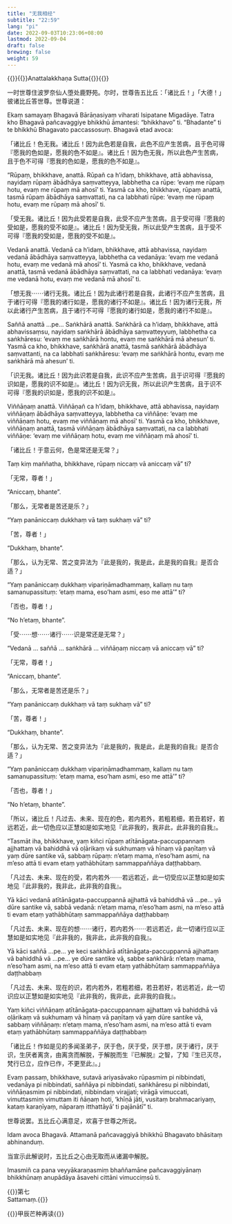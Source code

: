```yaml
---
title: "无我相经"
subtitle: "22:59"
lang: "pi"
date: 2022-09-03T10:23:06+08:00
lastmod: 2022-09-04
draft: false
brewing: false
weight: 59
---
```



{{<subtitle>}}{{<suttalink src="sn22.59">}}Anattalakkhaṇa Sutta{{</suttalink>}}{{</subtitle>}}

一时世尊住波罗奈仙人堕处鹿野苑。尔时，世尊告五比丘：「诸比丘！」「大德！」彼诸比丘答世尊。世尊说道：

Ekaṃ samayaṃ Bhagavā Bārāṇasiyaṃ viharati Isipatane Migadāye. Tatra kho Bhagavā pañcavaggiye bhikkhū āmantesi: “bhikkhavo” ti. “Bhadante” ti te bhikkhū Bhagavato paccassosuṃ. Bhagavā etad avoca:

「诸比丘！色无我。诸比丘！因为此色若是自我，此色不应产生苦病，且于色可得『愿我的色如是，愿我的色不如是』。诸比丘！因为色无我，所以此色产生苦病，且于色不可得『愿我的色如是，愿我的色不如是』。

“Rūpaṃ, bhikkhave, anattā. Rūpañ ca h’idaṃ, bhikkhave, attā abhavissa, nayidaṃ rūpaṃ ābādhāya saṃvatteyya, labbhetha ca rūpe: ‘evaṃ me rūpaṃ hotu, evaṃ me rūpaṃ mā ahosī’ ti. Yasmā ca kho, bhikkhave, rūpaṃ anattā, tasmā rūpaṃ ābādhāya saṃvattati, na ca labbhati rūpe: ‘evaṃ me rūpaṃ hotu, evaṃ me rūpaṃ mā ahosī’ ti.

「受无我。诸比丘！因为此受若是自我，此受不应产生苦病，且于受可得『愿我的受如是，愿我的受不如是』。诸比丘！因为受无我，所以此受产生苦病，且于受不可得『愿我的受如是，愿我的受不如是』。

Vedanā anattā. Vedanā ca h’idaṃ, bhikkhave, attā abhavissa, nayidaṃ vedanā ābādhāya saṃvatteyya, labbhetha ca vedanāya: ‘evaṃ me vedanā hotu, evaṃ me vedanā mā ahosī’ ti. Yasmā ca kho, bhikkhave, vedanā anattā, tasmā vedanā ābādhāya saṃvattati, na ca labbhati vedanāya: ‘evaṃ me vedanā hotu, evaṃ me vedanā mā ahosī’ ti.

「想无我⋯⋯诸行无我。诸比丘！因为此诸行若是自我，此诸行不应产生苦病，且于诸行可得『愿我的诸行如是，愿我的诸行不如是』。诸比丘！因为诸行无我，所以此诸行产生苦病，且于诸行不可得『愿我的诸行如是，愿我的诸行不如是』。

Saññā anattā …pe… Saṅkhārā anattā. Saṅkhārā ca h’idaṃ, bhikkhave, attā abhavissaṃsu, nayidaṃ saṅkhārā ābādhāya saṃvatteyyuṃ, labbhetha ca saṅkhāresu: ‘evaṃ me saṅkhārā hontu, evaṃ me saṅkhārā mā ahesun’ ti. Yasmā ca kho, bhikkhave, saṅkhārā anattā, tasmā saṅkhārā ābādhāya saṃvattanti, na ca labbhati saṅkhāresu: ‘evaṃ me saṅkhārā hontu, evaṃ me saṅkhārā mā ahesun’ ti.

「识无我。诸比丘！因为此识若是自我，此识不应产生苦病，且于识可得『愿我的识如是，愿我的识不如是』。诸比丘！因为识无我，所以此识产生苦病，且于识不可得『愿我的识如是，愿我的识不如是』。

Viññāṇaṃ anattā. Viññāṇañ ca h’idaṃ, bhikkhave, attā abhavissa, nayidaṃ viññāṇaṃ ābādhāya saṃvatteyya, labbhetha ca viññāṇe: ‘evaṃ me viññāṇaṃ hotu, evaṃ me viññāṇaṃ mā ahosī’ ti. Yasmā ca kho, bhikkhave, viññāṇaṃ anattā, tasmā viññāṇaṃ ābādhāya saṃvattati, na ca labbhati viññāṇe: ‘evaṃ me viññāṇaṃ hotu, evaṃ me viññāṇaṃ mā ahosī’ ti.

「诸比丘！于意云何，色是常还是无常？」

Taṃ kiṃ maññatha, bhikkhave, rūpaṃ niccaṃ vā aniccaṃ vā” ti?

「无常，尊者！」

“Aniccaṃ, bhante”.

「那么，无常者是苦还是乐？」

“Yaṃ panāniccaṃ dukkhaṃ vā taṃ sukhaṃ vā” ti?

「苦，尊者！」

“Dukkhaṃ, bhante”.

「那么，认为无常、苦之变异法为『此是我的，我是此，此是我的自我』是否合适？」

“Yaṃ panāniccaṃ dukkhaṃ vipariṇāmadhammaṃ, kallaṃ nu taṃ samanupassituṃ: ‘etaṃ mama, eso’ham asmi, eso me attā’” ti?

「否也，尊者！」

“No h’etaṃ, bhante”.

「受⋯⋯想⋯⋯诸行⋯⋯识是常还是无常？」

“Vedanā … saññā … saṅkhārā … viññāṇaṃ niccaṃ vā aniccaṃ vā” ti?

「无常，尊者！」

“Aniccaṃ, bhante”.

「那么，无常者是苦还是乐？」

“Yaṃ panāniccaṃ dukkhaṃ vā taṃ sukhaṃ vā” ti?

「苦，尊者！」

“Dukkhaṃ, bhante”.

「那么，认为无常、苦之变异法为『此是我的，我是此，此是我的自我』是否合适？」

“Yaṃ panāniccaṃ dukkhaṃ vipariṇāmadhammaṃ, kallaṃ nu taṃ samanupassituṃ: ‘etaṃ mama, eso’ham asmi, eso me attā’” ti?

「否也，尊者！」

“No h’etaṃ, bhante”.

「所以，诸比丘！凡过去、未来、现在的色，若内若外，若粗若细，若丑若好，若远若近，此一切色应以正慧如是如实地见『此非我的，我非此，此非我的自我』。

“Tasmāt iha, bhikkhave, yaṃ kiñci rūpaṃ atītānāgata-paccuppannaṃ ajjhattaṃ vā bahiddhā vā oḷārikaṃ vā sukhumaṃ vā hīnaṃ vā paṇītaṃ vā yaṃ dūre santike vā, sabbaṃ rūpaṃ: n’etaṃ mama, n’eso’ham asmi, na m’eso attā ti evam etaṃ yathābhūtaṃ sammappaññāya daṭṭhabbaṃ.

「凡过去、未来、现在的受，若内若外⋯⋯若远若近，此一切受应以正慧如是如实地见『此非我的，我非此，此非我的自我』。

Yā kāci vedanā atītānāgata-paccuppannā ajjhattā vā bahiddhā vā …pe… yā dūre santike vā, sabbā vedanā: n’etaṃ mama, n’eso’ham asmi, na m’eso attā ti evam etaṃ yathābhūtaṃ sammappaññāya daṭṭhabbaṃ

「凡过去、未来、现在的想⋯⋯诸行，若内若外⋯⋯若远若近，此一切诸行应以正慧如是如实地见『此非我的，我非此，此非我的自我』。

Yā kāci saññā …pe… ye keci saṅkhārā atītānāgata-paccuppannā ajjhattaṃ vā bahiddhā vā …pe… ye dūre santike vā, sabbe saṅkhārā: n’etaṃ mama, n’eso’ham asmi, na m’eso attā ti evam etaṃ yathābhūtaṃ sammappaññāya daṭṭhabbaṃ

「凡过去、未来、现在的识，若内若外，若粗若细，若丑若好，若远若近，此一切识应以正慧如是如实地见『此非我的，我非此，此非我的自我』。

Yaṃ kiñci viññāṇaṃ atītānāgata-paccuppannaṃ ajjhattaṃ vā bahiddhā vā oḷārikaṃ vā sukhumaṃ vā hīnaṃ vā paṇītaṃ vā yaṃ dūre santike vā, sabbaṃ viññāṇaṃ: n’etaṃ mama, n’eso’ham asmi, na m’eso attā ti evam etaṃ yathābhūtaṃ sammappaññāya daṭṭhabbaṃ

「诸比丘！作如是见的多闻圣弟子，厌于色，厌于受，厌于想，厌于诸行，厌于识，生厌者离贪，由离贪而解脱，于解脱而生『已解脱』之智，了知『生已灭尽，梵行已立，应作已作，不更至此』。」

Evaṃ passaṃ, bhikkhave, sutavā ariyasāvako rūpasmim pi nibbindati, vedanāya pi nibbindati, saññāya pi nibbindati, saṅkhāresu pi nibbindati, viññāṇasmim pi nibbindati, nibbindaṃ virajjati; virāgā vimuccati, vimuttasmiṃ vimuttam iti ñāṇaṃ hoti, ‘khīṇā jāti, vusitaṃ brahmacariyaṃ, kataṃ karaṇīyaṃ, nāparaṃ itthattāyā’ ti pajānātī” ti.

世尊说罢。五比丘心满意足，欢喜于世尊之所说。

Idam avoca Bhagavā. Attamanā pañcavaggiyā bhikkhū Bhagavato bhāsitaṃ abhinanduṃ.

当宣示此解说时，五比丘之心由无取而从诸漏中解脱。

Imasmiñ ca pana veyyākaraṇasmiṃ bhaññamāne pañcavaggiyānaṃ bhikkhūnaṃ anupādāya āsavehi cittāni vimucciṃsū ti.


{{<eof>}}第七<br>Sattamaṃ.{{</eof>}}

{{<sign>}}甲辰芒种再读{{</sign>}}